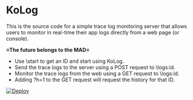 # KoLog

This is the source code for a simple trace log monitoring server that allows users to monitor in real-time their app logs directly from a web page (or console).

<b>=The future belongs to the MAD=</b>
  
* Use \start to get an ID and start using KoLog.
* Send the trace logs to  the server using a POST request to \logs\:id.
* Monitor the trace logs from the web using a GET request to \logs\:id.
* Adding ?h=1 to the GET request will request the history for that ID.

[![Deploy](https://www.herokucdn.com/deploy/button.png)](https://heroku.com/deploy)
